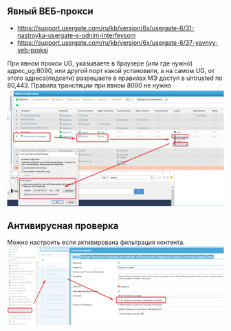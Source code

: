 ## Явный ВЕБ-прокси
- https://support.usergate.com/ru/kb/version/6x/usergate-6/31-nastroyka-usergate-s-odnim-interfeysom
- https://support.usergate.com/ru/kb/version/6x/usergate-6/37-yavnyy-veb-proksi

При явном прокси UG, указываете в браузере (или где нужно) адрес_ug:8090, или другой порт какой установили, а на самом UG, от этого адреса(подсети) разрешаете в правилах МЭ доступ в untrusted по 80,443.
Правила трансляции при явном 8090 не нужно
![](Pictures/image_20250115233532.png)

## Антивирусная проверка
Можно настроить если активирована фильтрация контента. 
![](Pictures/image_20250120212132.png)
